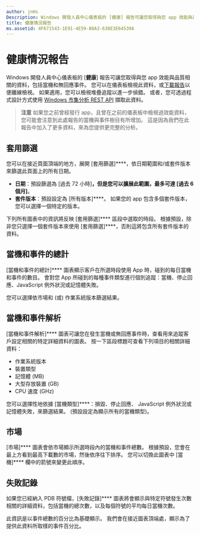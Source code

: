 ```yaml
---
author: jnHs
Description: Windows 開發人員中心儀表板的 [健康] 報告可讓您取得與您 app 效能與品質相關的資料，包括當機和無回應事件。
title: 健康情況報告
ms.assetid: 4F671543-1E91-4E59-88A3-638E3E64539A
---
```


# 健康情況報告


Windows 開發人員中心儀表板的 [**健康**] 報告可讓您取得與您 app 效能與品質相關的資料，包括當機和無回應事件。 您可以在儀表板檢視此資料，或[下載報告](download-analytic-reports.md)以便離線檢視。 如果適用，您可以檢視堆疊追蹤以進一步偵錯。 或者，您可透過程式設計方式使用 [Windows 市集分析 REST API](../monetize/access-analytics-data-using-windows-store-services.md) 擷取此資料。

> **注意** 如果您之前曾經發行 app，且曾在之前的儀表板中檢視過效能資料，您可能會注意到此處報告的當機與事件樹目有所增加。 這是因為我們在此報告中加入了更多資料，來為您提供更完整的分析。

## 套用篩選


您可以在接近頁面頂端的地方，展開 [套用篩選]****，依日期範圍和/或套件版本來篩選此頁面上的所有日期。

-   **日期**：預設篩選為 [過去 72 小時]****，但是您可以擴展此範圍，最多可達 [過去 6 個月]****。
-   **套件版本**：預設設定為 [所有版本]****。 如果您的 app 包含多個套件版本，您可以選擇一個特定的版本。

下列所有圖表中的資訊將反映 [套用篩選]**** 區段中選取的時段。 根據預設，除非您只選擇一個套件版本來使用 [套用篩選]****，否則這將包含所有套件版本的資料。

## 當機和事件的總計


[當機和事件的總計]**** 圖表顯示客戶在所選時段使用 App 時，碰到的每日當機和事件的數目。 會對您 App 所碰到的每種事件類型進行個別追蹤：當機、停止回應、JavaScript 例外狀況或記憶體失敗。

您可以選擇依市場和 (或) 作業系統版本篩選結果。

## 當機和事件解析


[當機和事件解析]**** 圖表可讓您在發生當機或無回應事件時，查看用來追蹤客戶設定相關的特定詳細資料的圖表。 按一下區段標題可查看下列項目的相關詳細資料：

-   作業系統版本
-   裝置類型
-   記憶體 (MB)
-   大型存放裝置 (GB)
-   CPU 速度 (GHz)

您可以選擇性地依據 [當機類型]****：損毀、停止回應、 JavaScript 例外狀況或記憶體失敗，來篩選結果。 (預設設定為顯示所有的當機類型)。

## 市場


[市場]**** 圖表會依市場顯示所選時段內的當機和事件總數。 根據預設，您會在最上方看到最高下載數的市場，然後依序往下排序。 您可以切換此圖表中 [當機]**** 欄中的箭號來變更此順序。

## 失敗記錄


如果您已經納入 PDB 符號檔，[失敗記錄]**** 圖表將會顯示與特定符號發生次數相關的詳細資料，包括當機的總次數，以及每個符號的平均每日當機次數。

此資訊是以事件總數的百分比為基礎顯示。 我們會在接近圖表頂端處，顯示為了提供此資料所取樣的事件百分比。

 

 


<!--HONumber=May16_HO2-->



